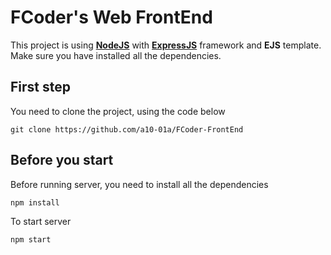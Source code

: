 # FCoder's Web FrontEnd
This project is using __[NodeJS](https://nodejs.org/en/)__ with __[ExpressJS](http://expressjs.com/)__ framework and __EJS__ template.
Make sure you have installed all the dependencies.

## First step
You need to clone the project, using the code below
```
git clone https://github.com/a10-01a/FCoder-FrontEnd
```

## Before you start
Before running server, you need to install all the dependencies
```
npm install
```
To start server
```
npm start
```
